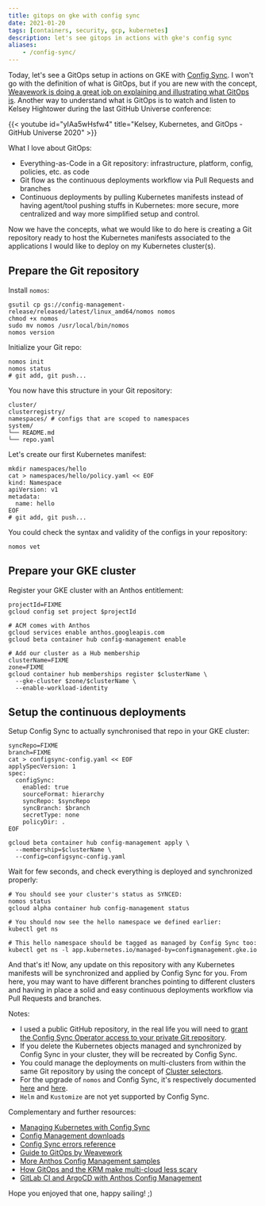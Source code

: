 ```yaml
---
title: gitops on gke with config sync
date: 2021-01-20
tags: [containers, security, gcp, kubernetes]
description: let's see gitops in actions with gke's config sync
aliases:
    - /config-sync/
---
```

Today, let's see a GitOps setup in actions on GKE with [Config Sync](https://cloud.google.com/anthos-config-management/docs/config-sync-overview). I won't go with the definition of what is GitOps, but if you are new with the concept, [Weavework is doing a great job on explaining and illustrating what GitOps is](https://www.weave.works/technologies/gitops/). Another way to understand what is GitOps is to watch and listen to Kelsey Hightower during the last GitHub Universe conference: 

{{< youtube id="yIAa5wHsfw4" title="Kelsey, Kubernetes, and GitOps - GitHub Universe 2020" >}}

What I love about GitOps:
- Everything-as-Code in a Git repository: infrastructure, platform, config, policies, etc. as code
- Git flow as the continuous deployments workflow via Pull Requests and branches
- Continuous deployments by pulling Kubernetes manifests instead of having agent/tool pushing stuffs in Kubernetes: more secure, more centralized and way more simplified setup and control.

Now we have the concepts, what we would like to do here is creating a Git repository ready to host the Kubernetes manifests associated to the applications I would like to deploy on my Kubernetes cluster(s).

## Prepare the Git repository

Install `nomos`:
```
gsutil cp gs://config-management-release/released/latest/linux_amd64/nomos nomos
chmod +x nomos
sudo mv nomos /usr/local/bin/nomos
nomos version
```

Initialize your Git repo:
```
nomos init
nomos status
# git add, git push...
```

You now have this structure in your Git repository:
```
cluster/
clusterregistry/
namespaces/ # configs that are scoped to namespaces
system/
└── README.md
└── repo.yaml
```

Let's create our first Kubernetes manifest:
```
mkdir namespaces/hello
cat > namespaces/hello/policy.yaml << EOF
kind: Namespace
apiVersion: v1
metadata:
  name: hello
EOF
# git add, git push...
```

You could check the syntax and validity of the configs in your repository:
```
nomos vet
```

## Prepare your GKE cluster

Register your GKE cluster with an Anthos entitlement:
```
projectId=FIXME
gcloud config set project $projectId

# ACM comes with Anthos
gcloud services enable anthos.googleapis.com
gcloud beta container hub config-management enable

# Add our cluster as a Hub membership
clusterName=FIXME
zone=FIXME
gcloud container hub memberships register $clusterName \
  --gke-cluster $zone/$clusterName \
  --enable-workload-identity
```

## Setup the continuous deployments

Setup Config Sync to actually synchronised that repo in your GKE cluster:
```
syncRepo=FIXME
branch=FIXME
cat > configsync-config.yaml << EOF
applySpecVersion: 1
spec:
  configSync:
    enabled: true
    sourceFormat: hierarchy
    syncRepo: $syncRepo
    syncBranch: $branch
    secretType: none
    policyDir: .
EOF

gcloud beta container hub config-management apply \
  --membership=$clusterName \
  --config=configsync-config.yaml
```

Wait for few seconds, and check everything is deployed and synchronized properly:
```
# You should see your cluster's status as SYNCED:
nomos status
gcloud alpha container hub config-management status

# You should now see the hello namespace we defined earlier:
kubectl get ns

# This hello namespace should be tagged as managed by Config Sync too:
kubectl get ns -l app.kubernetes.io/managed-by=configmanagement.gke.io
```

And that's it! Now, any update on this repository with any Kubernetes manifests will be synchronized and applied by Config Sync for you. From here, you may want to have different branches pointing to different clusters and having in place a solid and easy continuous deployments workflow via Pull Requests and branches.

Notes:
- I used a public GitHub repository, in the real life you will need to [grant the Config Sync Operator access to your private Git repository](https://cloud.google.com/anthos-config-management/docs/how-to/installing-config-sync#git-creds-secret).
- If you delete the Kubernetes objects managed and synchronized by Config Sync in your cluster, they will be recreated by Config Sync.
- You could manage the deployments on multi-clusters from within the same Git repository by using the concept of [Cluster selectors](https://cloud.google.com/anthos-config-management/docs/how-to/cluster-scoped-objects).
- For the upgrade of `nomos` and Config Sync, it's respectively documented [here](https://cloud.google.com/anthos-config-management/docs/how-to/nomos-command#installing) and [here](https://cloud.google.com/anthos-config-management/docs/how-to/upgrading-config-sync).
- `Helm` and `Kustomize` are not yet supported by Config Sync.

Complementary and further resources:
- [Managing Kubernetes with Config Sync](https://youtu.be/_MrHbQKbPDY)
- [Config Management downloads](https://cloud.google.com/anthos-config-management/docs/downloads)
- [Config Sync errors reference](https://cloud.google.com/anthos-config-management/docs/reference/errors)
- [Guide to GitOps by Weavework](https://www.weave.works/technologies/gitops/)
- [More Anthos Config Management samples](https://github.com/GoogleCloudPlatform/csp-config-management)
- [How GitOps and the KRM make multi-cloud less scary](https://seroter.com/2021/01/12/how-gitops-and-the-krm-make-multi-cloud-less-scary/)
- [GitLab CI and ArgoCD with Anthos Config Management](https://www.arctiq.ca/our-blog/2021/1/18/cicd-pipelines-using-gitlab-ci-argo-cd-with-anthos-config-management/)

Hope you enjoyed that one, happy sailing! ;)